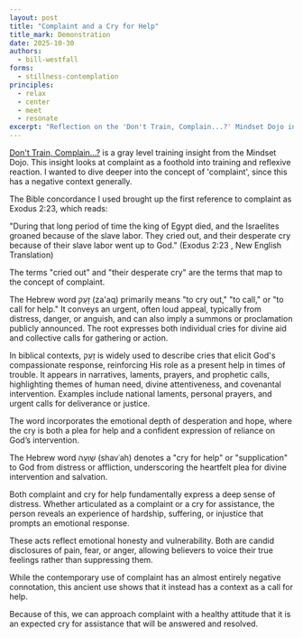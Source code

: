 ```yaml
---
layout: post
title: "Complaint and a Cry for Help"
title_mark: Demonstration
date: 2025-10-30
authors:
  - bill-westfall
forms:
  - stillness-contemplation
principles:
  - relax
  - center
  - meet
  - resonate
excerpt: "Reflection on the 'Don't Train, Complain...?' Mindset Dojo insight."
---
```


[Don't Train, Complain...?](../dont-train-complain/) is a gray level training insight from the Mindset Dojo. This insight looks at complaint as a foothold into training and reflexive reaction. I wanted to dive deeper into the concept of 'complaint', since this has a negative context generally.

The Bible concordance I used brought up the first reference to complaint as Exodus 2:23, which reads:

"During that long period of time the king of Egypt died, and the Israelites groaned because of the slave labor. They cried out, and their desperate cry because of their slave labor went up to God." (Exodus 2:23 , New English Translation)

The terms "cried out" and "their desperate cry" are the terms that map to the concept of complaint.

The Hebrew word זָעַק (za'aq) primarily means "to cry out," "to call," or "to call for help." It conveys an urgent, often loud appeal, typically from distress, danger, or anguish, and can also imply a summons or proclamation publicly announced. The root expresses both individual cries for divine aid and collective calls for gathering or action.

In biblical contexts, זָעַק is widely used to describe cries that elicit God's compassionate response, reinforcing His role as a present help in times of trouble. It appears in narratives, laments, prayers, and prophetic calls, highlighting themes of human need, divine attentiveness, and covenantal intervention. Examples include national laments, personal prayers, and urgent calls for deliverance or justice.

The word incorporates the emotional depth of desperation and hope, where the cry is both a plea for help and a confident expression of reliance on God’s intervention.

The Hebrew word שַׁוְעָה (shavʿah) denotes a "cry for help" or "supplication" to God from distress or affliction, underscoring the heartfelt plea for divine intervention and salvation.

Both complaint and cry for help fundamentally express a deep sense of distress. Whether articulated as a complaint or a cry for assistance, the person reveals an experience of hardship, suffering, or injustice that prompts an emotional response.

These acts reflect emotional honesty and vulnerability. Both are candid disclosures of pain, fear, or anger, allowing believers to voice their true feelings rather than suppressing them.

While the contemporary use of complaint has an almost entirely negative connotation, this ancient use shows that it instead has a context as a call for help.

Because of this, we can approach complaint with a healthy attitude that it is an expected cry for assistance that will be answered and resolved.
